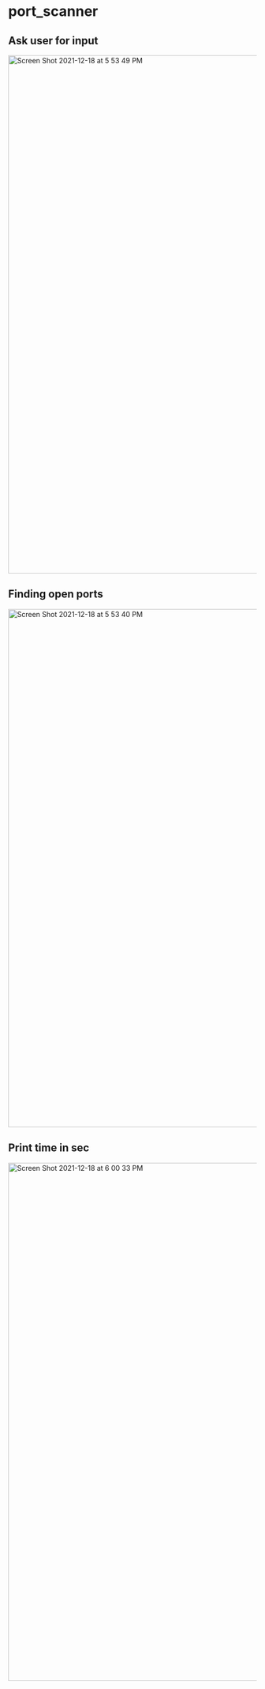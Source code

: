 # port_scanner

## Ask user for input
<img width="1048" alt="Screen Shot 2021-12-18 at 5 53 49 PM" src="https://user-images.githubusercontent.com/57471582/146660834-d58a2bc4-e7d8-45cd-b667-28f7bd701419.png">

## Finding open ports
<img width="1048" alt="Screen Shot 2021-12-18 at 5 53 40 PM" src="https://user-images.githubusercontent.com/57471582/146660835-15688004-b30b-45ed-921c-7aa02f9ee49a.png">

## Print time in sec
<img width="1048" alt="Screen Shot 2021-12-18 at 6 00 33 PM" src="https://user-images.githubusercontent.com/57471582/146660953-288493a4-f399-41b6-a5c8-b21dc13632f0.png">
